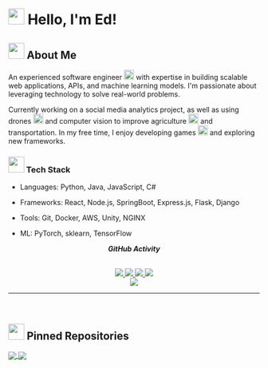 
<!-- <h1 align="center">Hi,  I'm  Edward Lampoh</h1>
<h3 align="center">Software Engineering | Bioinformatics | Deep Learning</h3>
<p align="center">
<a href="https://twitter.com/edie_I_AM/" target="blank"><img align="center" src="http://farm6.static.flickr.com/5136/5421259125_ea06d67675_o.png" alt="edward lampoh" height="30" width="40" /></a>
 <a href = "mailto: dredielam@gmail.com"><img align="center" src="https://seeklogo.com/images/G/gmail-new-2020-logo-32DBE11BB4-seeklogo.com.png" height="30" width="40" /></a> -->
<!-- <p align="center">
<a href="https://github.com/edielam">
    <img src="https://readme-typing-svg.demolab.com?font=Georgia&size=18&duration=2500&pause=100&multiline=true&width=500&height=80&lines=Edward+Lampoh;Software+Engineering+%7C+AI+%7C+Data Science;Startups" alt="Typing SVG" />
</a>
</p>
<p align="center">
  <em>
    A Software Engineer with 3 years experience in web application development. Passionate about solving challenging problems with code and building products that make the world a better place. An AI enthusiast with significant practical exposure to various deep learning architectures.
  </em> 
</p> -->
# <img src="https://github.githubassets.com/images/icons/emoji/unicode/1f44b.png" width="32" height="32" /> Hello, I'm Ed! 

## <img src="https://github.githubassets.com/images/icons/emoji/unicode/1f4bb.png" width="32" height="32" /> About Me

An experienced software engineer <img src="https://github.githubassets.com/images/icons/emoji/unicode/1f4bb.png" width="20" height="20" /> with expertise in building scalable web applications, APIs, and machine learning models. I'm passionate about leveraging technology to solve real-world problems.

Currently working on a social media analytics project, as well as using drones <img src="https://github.githubassets.com/images/icons/emoji/unicode/1f6f8.png" width="20" height="20" /> and computer vision to improve agriculture <img src="https://github.githubassets.com/images/icons/emoji/unicode/1f33f.png" width="20" height="20" /> and transportation. In my free time, I enjoy developing games <img src="https://github.githubassets.com/images/icons/emoji/unicode/1f3ae.png" width="20" height="20" /> and exploring new frameworks.

### <img src="https://github.githubassets.com/images/icons/emoji/unicode/1f527.png" width="32" height="32" /> Tech Stack

- Languages: Python, Java, JavaScript, C#

- Frameworks: React, Node.js, SpringBoot, Express.js, Flask, Django

- Tools: Git, Docker, AWS, Unity, NGINX

- ML: PyTorch, sklearn, TensorFlow

<p align="center"><i><b>GitHub Activity</b></i></p>
 
<p align="center">
<!-- <a href="https://github.com/edielam">
    <img src="https://readme-typing-svg.demolab.com?font=Georgia&size=18&duration=2000&pause=100&multiline=true&width=500&height=80&lines=Edward+Lampoh;Software+Engineer+%7C+Mphil+Student+%7C+Bioinformatics;AI" alt="Typing SVG" />
</a> -->
<br/>

<a href="https://elam.netlify.app">
    <img src="https://img.shields.io/badge/Website-elam.netlify-red?style=flat-square">
</a>  
<a href="https://elam.netlify.app/assets/resume.pdf">
    <img src="https://img.shields.io/badge/PDF-CV-red?style=flat-square&logo=adobe">
</a>  
<a href="https://www.linkedin.com/in/edward-lampoh-a91338b0">
    <img src="https://img.shields.io/badge/-Linkedin-blue?style=flat-square&logo=linkedin">
</a>
<a href="mailto:dredielam@gmail.com">
    <img src="https://img.shields.io/badge/-Email-red?style=flat-square&logo=gmail&logoColor=white">
</a>


<br/> 


<a href="https://github.com/edielam">
    <img src="https://github-stats-alpha.vercel.app/api?username=edielam&cc=22272e&tc=37BCF6&ic=fff&bc=0000">
</a>
<hr>
<br/> 

## <img src="https://github.githubassets.com/images/icons/emoji/unicode/1f4cc.png" width="32" height="32" /> Pinned Repositories

<a href="https://github.com/edielam/Drone-Dispatcher-App">
  <img align="center" src="https://github-readme-stats.vercel.app/api/pin/?username=edielam&repo=Drone-Dispatcher-App" />
</a>

<a href="https://github.com/edielam/Social-Metric-Tracker">
  <img align="center" src="https://github-readme-stats.vercel.app/api/pin/?username=edielam&repo=Social-Metric-Tracker" /> 
</a>

<!--* 💡 Open to collaborating on projects and innovative ideas.

<!--* 💻 Currently building 2D and 3D games with Unity.

* ⚙️ Looking forward to building software systems for speeding infrastructural development in Africa -->

</p>


